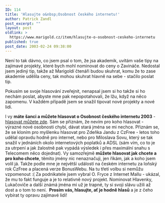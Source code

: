 ```yaml
---
ID: 114
title: 'Hlasujte o&nbsp;Osobnost českého internetu!'
author: Patrick Zandl
post_excerpt: ""
layout: post
oldlink: >
  https://www.marigold.cz/item/hlasujte-o-osobnost-ceskeho-internetu
published: true
post_date: 2003-02-24 09:38:00
---
```

<p>
Není to tak dávno, co jsem psal o tom, že jsa akademik, uvítám vaše tipy na zajímavé projekty, které bych mohl nominovat do ceny o Zavináče. Nedostal jsem jediný tip, takže až Marigoldí čtenáři budou skuhrat, komu že to zase akademie udělila ceny, tak mohou skuhrat hlavně na sebe - stačilo poslat tip. </p>

<p>
Pokusím se svoje hlasování zveřejnit, nenapsal jsem si ho takže si ho nechám poslat, abyste mne pak nepopotahovali, že lžu, když na něco zapomenu. V každém případě jsem se snažil tipovat nové projekty a nové lidi. </p>

<p>
I vy <STRONG>máte šanci a můžete hlasovat o Osobnost českého internetu 2003</STRONG> - <A href="http://www.ceskyzavinac.cz/www/onlinehlas.php" target=_blank>hlasovat můžete zde</A>. Sám se přiznám, že nevím pro koho hlasovat - výrazné nové osobnosti chybí, dávat stará jména se mi nechce. Přiznám se, že se kloním pro myšlenku hlasovat pro Zdeňka Jandu z CzFree - letos toho udělal opravdu hodně pro internet, nebo pro Miloslava Sovu, který se tak snažil v jednáních okolo internetových poplatků a ADSL (sám vím, co to je za utrpení a jak žalostně pak vypádá výsledek i přes maximální snahu s Telecomem něco dojednat). Vy samozřejmě <STRONG>můžete hlasovat jak chcete a pro koho chcete</STRONG>, těmito jmény nic nenaznačuji, jen říkám, jak a koho jsem volil já. Takže podle mne je největší událostí na českém internetu za loňský rok CzFree a placená verze BonusWebu. Na tu třetí volbu si nemůžu vzpomenout :( Za&#160;podnikatele jsem vybral O. Fryce z Internet Mallu - ukázal, že mu to fakt funguje a je to relativně nový projekt. Nominovat&#160;Hlavenky, Lukačoviče a další&#160;známá jména mi už je trapné, ty si svoji slávu užili až dost a o tom to není. &#160;<STRONG>Prosím vás, hlasujte, ať je hodně hlasů</STRONG> a je z čeho vybírat ty opravu zajímavé lidi!</p>
